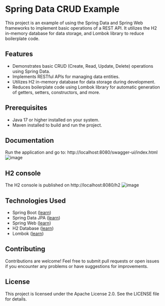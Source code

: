 # Spring Data CRUD Example

This project is an example of using the Spring Data and Spring Web frameworks to implement basic operations of a REST API. It utilizes the H2 in-memory database for data storage, and Lombok library to reduce boilerplate code.

## Features
- Demonstrates basic CRUD (Create, Read, Update, Delete) operations using Spring Data.
- Implements RESTful APIs for managing data entities.
- Utilizes H2 in-memory database for data storage during development.
- Reduces boilerplate code using Lombok library for automatic generation of getters, setters, constructors, and more.

## Prerequisites
- Java 17 or higher installed on your system.
- Maven installed to build and run the project.

## Documentation
Run the application and go to: http://localhost:8080/swagger-ui/index.html
![image](https://github.com/leosrdev/spring-data-crud/assets/160193443/77d7d7bc-3e84-447d-b111-20e9f9404b82)

## H2 console
The H2 console is published on http://localhost:8080/h2
![image](https://github.com/leosrdev/spring-data-crud/assets/160193443/acc275e8-e034-459e-a4be-92f77a175f40)

## Technologies Used
- Spring Boot ([learn](https://spring.io/guides/gs/spring-boot))
- Spring Data JPA ([learn](https://spring.io/guides/gs/accessing-data-jpa))
- Spring Web ([learn](https://spring.io/guides/gs/spring-boot))
- H2 Database ([learn](https://www.h2database.com/html/quickstart.html))
- Lombok ([learn](https://projectlombok.org/features/))
  
## Contributing
Contributions are welcome! Feel free to submit pull requests or open issues if you encounter any problems or have suggestions for improvements.

## License
This project is licensed under the Apache License 2.0. See the LICENSE file for details.

